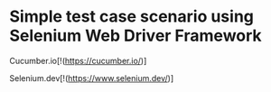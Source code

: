 # Simple test case scenario using Selenium Web Driver Framework

Cucumber.io[!(https://cucumber.io/)]

Selenium.dev[!(https://www.selenium.dev/)]